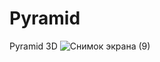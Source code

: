 # Pyramid
Pyramid 3D 
![Снимок экрана (9)](https://github.com/Arisanerz/Pyramid/assets/138304850/a6ede9bf-c8a4-4f50-988c-3f17e055a991)

